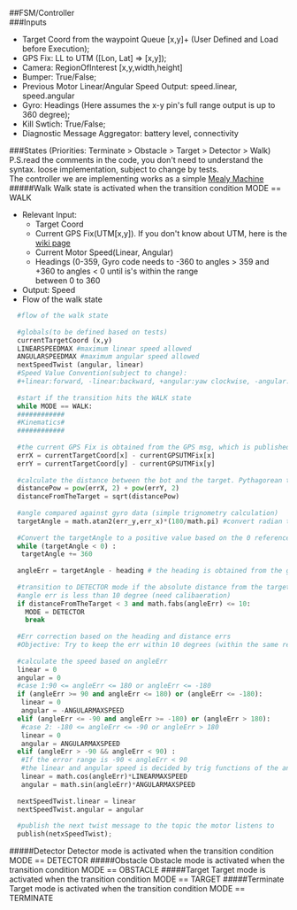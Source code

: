 ##FSM/Controller   
###Inputs      
* Target Coord from the waypoint Queue [x,y]+ (User Defined and Load before Execution);      
* GPS Fix: LL to UTM ([Lon, Lat] => [x,y]);
* Camera: RegionOfInterest [x,y,width,height]
* Bumper: True/False;
* Previous Motor Linear/Angular Speed Output: speed.linear, speed.angular
* Gyro: Headings (Here assumes the x-y pin's full range output is up to 360 degree);
* Kill Swtich: True/False;
* Diagnostic Message Aggregator: battery level, connectivity

###States (Priorities: Terminate > Obstacle > Target > Detector > Walk)
P.S.read the comments in the code, you don't need to understand the syntax. loose implementation, subject to change by tests.      
The controller we are implementing works as a simple [Mealy Machine](http://en.wikipedia.org/wiki/Mealy_machine)
#####Walk
Walk state is activated when the transition condition MODE == WALK
* Relevant Input: 
  * Target Coord
  * Current GPS Fix(UTM[x,y]). If you don't know about UTM, here is the [wiki page](http://en.wikipedia.org/wiki/Universal_Transverse_Mercator_coordinate_system)
  * Current Motor Speed(Linear, Angular)
  * Headings (0-359, Gyro code needs to -360 to angles > 359 and +360 to angles < 0 until is's within the range      
    between 0 to 360
* Output: Speed
* Flow of the walk state

```python        
  #flow of the walk state
  
  #globals(to be defined based on tests)
  currentTargetCoord (x,y)
  LINEARSPEEDMAX #maximum linear speed allowed
  ANGULARSPEEDMAX #maximum angular speed allowed
  nextSpeedTwist (angular, linear) 
  #Speed Value Convention(subject to change): 
  #+linear:forward, -linear:backward, +angular:yaw clockwise, -angular:yaw counterclockwise
  
  #start if the transition hits the WALK state
  while MODE == WALK:
  ############
  #Kinematics#
  ############
  
  #the current GPS Fix is obtained from the GPS msg, which is published by GPS
  errX = currentTargetCoord[x] - currentGPSUTMFix[x] 
  errY = currentTargetCoord[y] - currentGPSUTMFix[y]
  
  #calculate the distance between the bot and the target. Pythagorean theorem
  distancePow = pow(errX, 2) + pow(errY, 2)
  distanceFromTheTarget = sqrt(distancePow)
  
  #angle compared against gyro data (simple trignometry calculation)
  targetAngle = math.atan2(err_y,err_x)*(180/math.pi) #convert radian to degree
  
  #Convert the targetAngle to a positive value based on the 0 reference
  while (targetAngle < 0) :
   targetAngle += 360
  
  angleErr = targetAngle - heading # the heading is obtained from the gyro
  
  #transition to DETECTOR mode if the absolute distance from the target is shorter than 3 meters and the absolute
  #angle err is less than 10 degree (need calibaeration)
  if distanceFromTheTarget < 3 and math.fabs(angleErr) <= 10:
    MODE = DETECTOR
    break
  
  #Err correction based on the heading and distance errs
  #Objective: Try to keep the err within 10 degrees (within the same relative quadrant) (need caliberation)
    
  #calculate the speed based on angleErr
  linear = 0
  angular = 0
  #case 1:90 <= angleErr <= 180 or angleErr <= -180
  if (angleErr >= 90 and angleErr <= 180) or (angleErr <= -180): 
   linear = 0
   angular = -ANGULARMAXSPEED
  elif (angleErr <= -90 and angleErr >= -180) or (angleErr > 180):
   #case 2: -180 <= angleErr <= -90 or angleErr > 180
   linear = 0
   angular = ANGULARMAXSPEED
  elif (angleErr > -90 && angleErr < 90) :
   #If the error range is -90 < angleErr < 90
   #the linear and angular speed is decided by trig functions of the angleErr and the maximum speeds
   linear = math.cos(angleErr)*LINEARMAXSPEED
   angular = math.sin(angleErr)*ANGULARMAXSPEED
  
  nextSpeedTwist.linear = linear
  nextSpeedTwist.angular = angular
  
  #publish the next twist message to the topic the motor listens to 
  publish(netxSpeedTwist);
```         

#####Detector
Detector mode is activated when the transition condition MODE == DETECTOR
#####Obstacle
Obstacle mode is activated when the transition condition MODE == OBSTACLE
#####Target
Target mode is activated when the transition condition MODE == TARGET
#####Terminate
Target mode is activated when the transition condition MODE == TERMINATE
